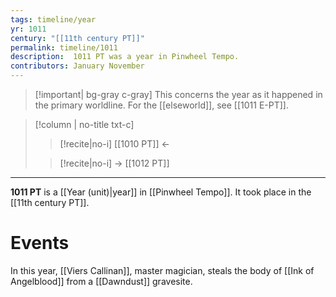 ```yaml
---
tags: timeline/year
yr: 1011
century: "[[11th century PT]]"
permalink: timeline/1011
description:  1011 PT was a year in Pinwheel Tempo.
contributors: January November
---
```

 >[!important| bg-gray c-gray] This concerns the year as it happened in the  primary worldline. For the [[elseworld]], see [[1011 E-PT]].

>[!column | no-title txt-c]
>>[!recite|no-i] [[1010 PT]] ←
>
>> [!recite|no-i] → [[1012 PT]]

---
**1011 PT** is a [[Year (unit)|year]] in [[Pinwheel Tempo]]. It took place in the [[11th century PT]]. 

# Events

In this year, [[Viers Callinan]], master magician, steals the body of [[Ink of Angelblood]] from a [[Dawndust]] gravesite.